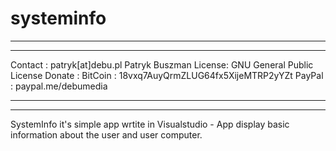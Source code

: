 # systeminfo
____________________________________________________________
____________________________________________________________

Contact : patryk[at]debu.pl Patryk Buszman
License: GNU General Public License
Donate : 
	BitCoin : 18vxq7AuyQrmZLUG64fx5XijeMTRP2yYZt
	PayPal : paypal.me/debumedia
____________________________________________________________
____________________________________________________________

SystemInfo it's simple app wrtite in Visualstudio - App display basic information about the user and user computer. 
